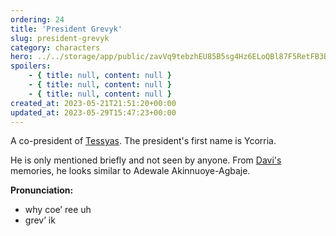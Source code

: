 ```yaml
---
ordering: 24
title: 'President Grevyk'
slug: president-grevyk
category: characters
hero: ../../storage/app/public/zavVq9tebzhEU85B5sg4Hz6ELoQBl87F5RetFB3B.jpg
spoilers:
    - { title: null, content: null }
    - { title: null, content: null }
    - { title: null, content: null }
created_at: 2023-05-21T21:51:20+00:00
updated_at: 2023-05-29T15:47:23+00:00
---
```

A co-president of [Tessyas](/category/planets-cities/tessyas). The president's first name is Ycorria.

He is only mentioned briefly and not seen by anyone. From [Davi's](/category/characters/davi) memories, he looks similar to Adewale Akinnuoye-Agbaje.

**Pronunciation:**
- why coe’ ree uh
- grev’ ik